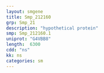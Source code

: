 ```yaml
---
layout: smgene
title: Smp_212160
grp: Smp_21
description: "hypothetical protein"
smp: Smp_212160.1
uniprot: "G4VBB8"
length:  6300
cdd: "ns"
kk: ns
categories: sm
---
```

